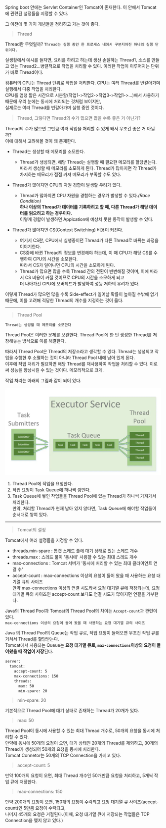 Spring boot 안에는 Servlet Container인 Tomcat이 존재한다. 이 안에서 Tomcat 에 관련된 설정들을 지정할 수 있다.

그 이전에 몇 가지 개념들을 정리하고 가는 것이 좋다.

> Thread

Thread란 무엇일까? `Thread는 실행 중인 한 프로세스 내에서 구분지어진 하나의 실행 단위이다.` 

실생활에서 예시를 들자면, 요리를 하려고 하는데 생선 손질하는 Thread1, 소스를 만들고 있는 Thread2...병렬적으로 작업을 처리할 수 있다.
이러한 작업이 이루어지는 단위가 바로 Thread이다.

컴퓨터의 CPU는 Thread 단위로 작업을 처리한다. CPU는 여러 Thread를 번갈아가며 실행해서 다중 작업을 처리한다.<br>
CPU를 엄청 짧은 시간으로 시분할(작업1->작업2->작업3->작업1->...)해서 사용하기 때문에 우리 눈에는 동시에 처리되는 것처럼 보이지만, <BR>
실제로는 여러 Thread를 번갈아가며 실행 중인 것이다.

> Thread, 그렇다면 Thread의 수가 많으면 많을 수록 좋은 거 아닌가?

Thread의 수가 많으면 그만큼 여러 작업을 처리할 수 있게 돼서 무조건 좋은 거 아닐까? <br>
이에 대해서 고려해볼 것이 꽤 존재한다.

- Thread는 생성할 때 메모리를 소모한다.
  - Thread가 생성되면, 해당 Thread는 실행할 때 필요한 메모리를 할당받는다.<br>
  따라서 생성할 때 메모리를 소모하게 된다. Thread가 많아지면 각 Thread가 차지하는 메모리가 점점 커져 메모리가 부족할 수도 있다.


- Thread가 많아지면 CPU의 자원 경합이 발생할 우려가 있다.
  - Thread가 많아지면 CPU 자원을 경합하는 경우가 발생할 수 있다._(Race Condition)_<BR>
  **하나 이상의 Thread가 데이터를 기록하려고 할 때, 다른 Thread가 해당 데이터를 읽으려고 하는 경우이다.**<br>
  이렇게 경합이 발생하면 Applcation에 예상치 못한 동작이 발생할 수 있다.


- Thread가 많아지면 CS(Context Switching) 비용이 커진다.
  - 여기서 CS란, CPU에서 실행중이던 Thread가 다른 Thread로 바뀌는 과정을 이야기한다.
  - CS중에 바뀐 Thread의 정보를 변경해야 하는데, 이 때 CPU가 해당 CS를 수행하여 CPU의 시간을 소모한다.<BR>
  따라서 CS가 일어나면 CPU의 시간을 소모하게 된다.
  - Thread가 많으면 많을 수록 Thread 간의 전환이 빈번해질 것이며, 이에 따라서 CS 비용이 커질 것이므로 CPU의 시간을 소모하게 되고<BR>
  더 나아가선 CPU에 오버헤드가 발생하여 성능 저하의 우려가 있다.

이렇게 Thread가 많으면 많을 수록 Side-effect가 일어날 확률이 높아질 수밖에 없기 때문에, 이를 고려해 적당한 Thread의 개수를 지정하는 것이 옳다.

---

> Thread Pool

`Thread는 생성할 때 메모리를 소모한다`

Thread Pool은 이러한 문제를 보완한다. Thread Pool에 한 번 생성한 Thread를 저장해놓는 방식으로 이를 해결한다.

따라서 Thread Pool은 Thread의 저장소라고 생각할 수 있다. Thread는 생성되고 작업을 수행한 후 소멸하는 것이 아니라 Thread Pool 내에 남아 있게 된다.<br>
이후에 작업 처리가 필요하면 해당 Thread를 재사용하여 작업을 처리할 수 있다. 이로써 성능을 향상시킬 수 있는 것이다. 메모리적으로 크게.

작업 처리는 아래의 그림과 같이 되어 있다.

![Thread_Pool.png](Thread_Pool.png)

1. Thread Pool에 작업을 요청한다.
2. 작업 요청이 Task Queue에 하나씩 쌓인다.
3. Task Queue에 쌓인 작업들을 Thread Pool에 있는 Thread가 하나씩 가져가서 처리한다. <br>
만약, 처리할 Thread가 현재 남아 있지 않다면, Task Queue에 해야할 작업들이 순서대로 쌓여 있다.

---

> Tomcat의 설정

Tomcat에서 여러 설정들을 지정할 수 있다.

- threads.min-spare : 톰캣 스레드 풀에 대기 상태로 있는 스레드 개수
- threads.max : 스레드 풀이 '동시에' 사용할 수 있는 최대 스레드 개수
- max-connections : Tomcat 서버가 '동시에 처리할 수 있는 최대 클라이언트 연결 수'
- accept-count : max-connections 이상의 요청이 들어 왔을 때 사용하는 요청 대기열 큐의 사이즈<br>
만약 max-connections 이상의 연결 시도라서 요청 대기열 큐에 저장되는데, 요청 대기열 큐의 사이즈인 accept-count 보다도 연결 시도가 많아지면 연결을 거부한다.

Java의 Thread Pool과 Tomcat의 Thread Pool의 차이는 `Accept-count`과 관련이 있다.<br>
`max-connections 이상의 요청이 들어 왔을 때 사용하는 요청 대기열 큐의 사이즈`<br>

Java 의 Thread Pool의 Queue는 작업 큐로, 작업 요청이 들어오면 무조건 작업 큐를 거쳐서 Thread를 할당받는다.<br>
Tomcat에서 사용되는 Queue는 **요청 대기열 큐로, `max-connections`이상의 요청이 들어왔을 때 작업이 저장**된다.


```properties
server:
  tomcat:
    accept-count: 5
    max-connections: 150
    threads:
      max: 50
      min-spare: 20
```

> min-spare: 20

기본적으로 Thread Pool에 대기 상태로 존재하는 Thread가 20개가 있다.

> max: 50

Thread Pool이 동시에 사용할 수 있는 최대 Thread 개수로, 50개의 요청을 동시에 처리할 수 있다.<br>
만약에 동시에 50개의 요청이 오면, 대기 상태인 20개의 Thread를 제외하고, 30개의 Thread가 생성되어 50개의 요청을 동시에 처리한다.<br>
Tomcat Connetor는 50개의 TCP Connection을 가지고 있다.

> accept-count: 5

만약 100개의 요청이 오면, 최대 Thread 개수인 50개만큼 요청을 처리하고, 5개씩 작업 큐에 저장한다.

> max-connections: 150

만약 200개의 요청이 오면, 150개의 요청이 수락되고 요청 대기열 큐 사이즈(accept-count)인 5만큼 요청이 수락되고, <br>
나머지 45개의 요청은 거절된다.(이때, 요청 대기열 큐에 저장되는 작업들은 TCP Connection을 맺지 않고 있다.)